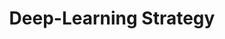 ---
title: "Deep-Learning Strategy"
permalink: /docs/deep-learning-strategy/
excerpt: "Deep-Learning Strategy"
last_modified_at: 2022-03-22T14:33:05-04:00
redirect_from:
  - /theme-setup/
toc: true
---